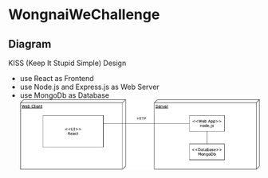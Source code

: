 
# WongnaiWeChallenge

## Diagram
KISS (Keep It Stupid Simple) Design
- use React as Frontend
- use Node.js and Express.js as Web Server
- use MongoDb as Database
![](images/wongnai-diagram.png?raw=true)
